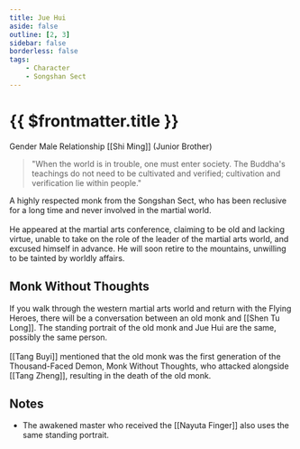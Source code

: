 ```yaml
---
title: Jue Hui
aside: false
outline: [2, 3]
sidebar: false
borderless: false
tags:
    - Character
    - Songshan Sect
---
```


# {{ $frontmatter.title }}

<ChTabs position="bottom">
	<ChTab title="Jue Hui">
		<Ch src='/images/characters/monk2/normal.webp' position='right'/>
		<ChName nameZh='覺慧' nameEn='Jue Hui' position='right' />
		<ChTable>
			<ChTr>
				<ChTd isTitle=true>
					Gender
				</ChTd>
				<ChTd>
					Male
				</ChTd>
			</ChTr>
			<ChTr>
				<ChTd isTitle=true position='center'>
					Relationship
				</ChTd>
			</ChTr>
			<ChTr>
				<ChTd position='center'>
					[[Shi Ming]] (Junior Brother)
				</ChTd>
			</ChTr>
		</ChTable>
	</ChTab>
</ChTabs>

> "When the world is in trouble, one must enter society. The Buddha's teachings do not need to be cultivated and verified; cultivation and verification lie within people."

A highly respected monk from the Songshan Sect, who has been reclusive for a long time and never involved in the martial world.
<br><br>
He appeared at the martial arts conference, claiming to be old and lacking virtue, unable to take on the role of the leader of the martial arts world, and excused himself in advance. He will soon retire to the mountains, unwilling to be tainted by worldly affairs.

## Monk Without Thoughts

If you walk through the western martial arts world and return with the Flying Heroes, there will be a conversation between an old monk and [[Shen Tu Long]]. The standing portrait of the old monk and Jue Hui are the same, possibly the same person.
<br><br>
[[Tang Buyi]] mentioned that the old monk was the first generation of the Thousand-Faced Demon, Monk Without Thoughts, who attacked alongside [[Tang Zheng]], resulting in the death of the old monk.

## Notes

-   The awakened master who received the [[Nayuta Finger]] also uses the same standing portrait.